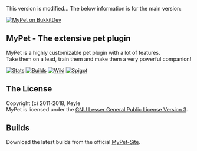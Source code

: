 This version is modified... The below information is for the main version:

[![MyPet on BukkitDev][Logo]][Homepage]
## MyPet - The extensive pet plugin
MyPet is a highly customizable pet plugin with a lot of features.<br />
Take them on a lead, train them and make them a very powerful companion!

[![Stats][StatsImage]][Stats]
[![Builds][BuildsImage]][Builds]
[![Wiki][WikiImage]][Wiki]
[![Spigot][SpigotImage]][Spigot]

## The License
Copyright (c) 2011-2018, Keyle<br />
MyPet is licensed under the [GNU Lesser General Public License Version 3][License].

## Builds
Download the latest builds from the official [MyPet-Site][Builds].


[Logo]: http://dl.keyle.de/images/logo.png
[License]: http://www.gnu.org/licenses/lgpl.html
[Donate]: http://www.paypal.com/cgi-bin/webscr?cmd=_s-xclick&hosted_button_id=TZD8FU8QMW53A&item_name=Donation+for+MyPet
[Stats]: https://bstats.org/plugin/bukkit/MyPet
[StatsImage]: http://dl.keyle.de/images/metrics.png
[Builds]: https://mypet-plugin.de/download
[BuildsImage]: http://dl.keyle.de/images/devbuilds.png
[Homepage]: https://mypet-plugin.de/
[Wiki]: https://wiki.mypet-plugin.de/
[WikiImage]: http://dl.keyle.de/images/wiki.png
[Spigot]: https://www.spigotmc.org/resources/mypet.12725/
[SpigotImage]: http://dl.keyle.de/images/spigot.png
